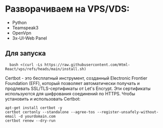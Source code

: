 # Разворачиваем на VPS/VDS:
- Python
- Teamspeak3
- OpenVpn
- 3x-UI-Web Panel

## Для запуска
```code
  bash <(curl -Ls https://raw.githubusercontent.com/Html-React/vps/refs/heads/main/install.sh)
```

Certbot - это бесплатный инструмент, созданный Electronic Frontier Foundation (EFF), который позволяет автоматически получать и продлевать SSL/TLS-сертификаты от Let's Encrypt. Эти сертификаты используются для шифрования соединений по HTTPS.
Чтобы установить и использовать Certbot:

```code
apt-get install certbot -y
certbot certonly --standalone --agree-tos --register-unsafely-without-email -d yourdomain.com
certbot renew --dry-run

```
